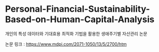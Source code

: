 # Personal-Financial-Sustainability-Based-on-Human-Capital-Analysis
개인의 특성 데이터와 기대효용 최적화 기법을 활용한 생애주기별 자산관리  논문

논문 링크 : https://www.mdpi.com/2071-1050/13/5/2700/htm

